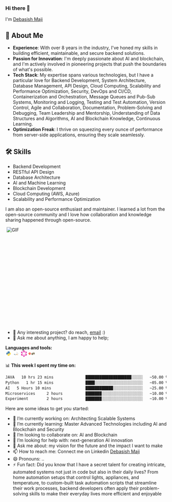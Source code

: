 ### Hi there 👋
I'm [Debasish Maji](https://www.linkedin.com/in/debasish-maji-88170a96)

## 🚀 About Me

- **Experience**: With over 8 years in the industry, I've honed my skills in building efficient, maintainable, and secure backend solutions.
- **Passion for Innovation**: I'm deeply passionate about AI and blockchain, and I'm actively involved in pioneering projects that push the boundaries of what's possible.
- **Tech Stack**: My expertise spans various technologies, but I have a particular love for Backend Development, System Architecture, Database Management, API Design, Cloud Computing, Scalability and Performance Optimization, Security, DevOps and CI/CD, Containerization and Orchestration, Message Queues and Pub-Sub Systems, Monitoring and Logging, Testing and Test Automation, Version Control, Agile and Collaboration, Documentation, Problem-Solving and Debugging, Team Leadership and Mentorship, Understanding of Data Structures and Algorithms, AI and Blockchain Knowledge, Continuous Learning.
- **Optimization Freak**: I thrive on squeezing every ounce of performance from server-side applications, ensuring they scale seamlessly.

## 🛠️ Skills

- Backend Development
- RESTful API Design
- Database Architecture
- AI and Machine Learning
- Blockchain Development
- Cloud Computing (AWS, Azure)
- Scalability and Performance Optimization


I am also an open-source enthusiast and maintainer. I learned a lot from the open-source community and I love how collaboration and knowledge sharing happened through open-source.


  <img align="right" alt="GIF" src="https://github.com/abhisheknaiidu/abhisheknaiidu/blob/master/code.gif?raw=true" width="500" height="320" />
  
- 💼 Any interesting project? do reach, [email](mailto:debasishmath92@gmail.com) :)
- 💬 Ask me about anything, I am happy to help;

**Languages and tools:**  
<code><img height="20" src="https://raw.githubusercontent.com/github/explore/80688e429a7d4ef2fca1e82350fe8e3517d3494d/topics/python/python.png"></code>
<code><img height="20" src="https://raw.githubusercontent.com/github/explore/80688e429a7d4ef2fca1e82350fe8e3517d3494d/topics/mysql/mysql.png"></code>
<code><img height="20" src="https://raw.githubusercontent.com/github/explore/5c058a388828bb5fde0bcafd4bc867b5bb3f26f3/topics/graphql/graphql.png"></code>
<code><img height="20" src="https://raw.githubusercontent.com/github/explore/80688e429a7d4ef2fca1e82350fe8e3517d3494d/topics/git/git.png"></code>

📊 **This week I spent my time on:**
<!--START_SECTION:waka-->

```txt
JAVA   10 hrs 23 mins              ████████████████████░░░░░   ~50.00 %
Python   1 hr 15 mins              ████░░░░░░░░░░░░░░░░░░░░░   ~05.00 %
AI   5 Hours 10 mins               ████████████░░░░░░░░░░░░░   ~25.00 %
Microservices     2 hours          ███████░░░░░░░░░░░░░░░░░░   ~10.00 %
Experiment        2 hours          ███████░░░░░░░░░░░░░░░░░░   ~10.00 %
```

Here are some ideas to get you started:

- 🔭 I’m currently working on: Architecting Scalable Systems
- 🌱 I’m currently learning: Master Advanced Technologies including AI and Blockchain and Security
- 👯 I’m looking to collaborate on: AI and Blockchain
- 🤔 I’m looking for help with: next-generation AI innovation
- 💬 Ask me about: my vision for the future and the impact I want to make
- 📫 How to reach me: Connect me on Linkedin [Debasish Maji](https://www.linkedin.com/in/debasish-maji-88170a96)
- 😄 Pronouns: ..
- ⚡ Fun fact: Did you know that I have a secret talent for creating intricate, automated systems not just in code but also in their daily lives? From home automation setups that control lights, appliances, and temperature, to custom-built task automation scripts that streamline their work processes, backend developers often apply their problem-solving skills to make their everyday lives more efficient and enjoyable
